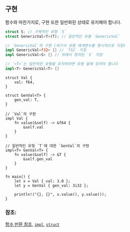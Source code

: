 ## 구현

함수와 마찬가지로, 구현 또한 일반화된 상태로 유지해야 합니다.

```rust
struct S; // 구체적인 유형 `S`
struct GenericVal<T>(T); // 일반적인 유형 `GenericVal`

// `GenericVal`의 구현 (여기서 유형 매개변수를 명시적으로 지정)
impl GenericVal<f32> {} // `f32` 지정
impl GenericVal<S> {} // 위에서 정의된 `S` 지정

// `<T>`는 일반적인 유형을 유지하려면 유형 앞에 있어야 합니다
impl<T> GenericVal<T> {}
```

```rust,editable
struct Val {
    val: f64,
}

struct GenVal<T> {
    gen_val: T,
}

// `Val`의 구현
impl Val {
    fn value(&self) -> &f64 {
        &self.val
    }
}

// 일반적인 유형 `T`에 대한 `GenVal`의 구현
impl<T> GenVal<T> {
    fn value(&self) -> &T {
        &self.gen_val
    }
}

fn main() {
    let x = Val { val: 3.0 };
    let y = GenVal { gen_val: 3i32 };

    println!("{}, {}", x.value(), y.value());
}
```

### 참조:

[함수 반환 참조][fn], [`impl`][methods], [`struct`][structs]


[fn]: ../scope/lifetime/fn.md
[methods]: ../fn/methods.md
[specialization_plans]: https://blog.rust-lang.org/2015/05/11/traits.html#the-future
[structs]: ../custom_types/structs.md
